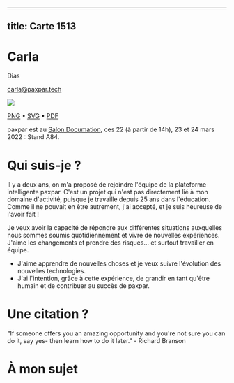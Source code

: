 
---
title: Carte 1513
---

# Carla
Dias



carla@paxpar.tech


![](https://media.paxpar.tech/ludi/card_1513_recto.png)

[PNG](https://media.paxpar.tech/ludi/card_1513_recto.png) • [SVG](https://media.paxpar.tech/ludi/card_1513_recto.svg) • [PDF](https://media.paxpar.tech/ludi/card_1513_recto.pdf)

paxpar est au [Salon Documation](https://www.documation.fr/info_societe/527/paxpartech.html), ces 22 (à partir de 14h), 23 et 24 mars 2022 : Stand A84.
# Qui suis-je ?
Il y a deux ans, on m'a proposé de rejoindre l'équipe de la plateforme intelligente paxpar. C'est un projet qui n'est pas directement lié à mon domaine d'activité, puisque je travaille depuis 25 ans dans l'éducation. Comme il ne pouvait en être autrement, j'ai accepté, et je suis heureuse de l'avoir fait !

Je veux avoir la capacité de répondre aux différentes situations auxquelles nous sommes soumis quotidiennement et vivre de nouvelles expériences. J'aime les changements et prendre des risques... et surtout travailler en équipe.

  - J'aime apprendre de nouvelles choses et je veux suivre l'évolution des nouvelles technologies.
  - J'ai l'intention, grâce à cette expérience, de grandir en tant qu'être humain et de contribuer au succès de paxpar.

# Une citation ?
"If someone offers you an amazing opportunity and you're not sure you can do it, say yes- then learn how to do it later." - Richard Branson
# À mon sujet 


